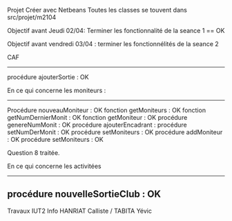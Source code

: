 Projet Créer avec Netbeans
Toutes les classes se touvent dans src/projet/m2104

Objectif avant Jeudi 02/04:
Terminer les fonctionnalité de la seance 1 == OK 

Objectif avant vendredi 03/04 :
terminer les fonctionnélités de la seance 2 

CAF
_______________________________
procédure ajouterSortie : OK 


En ce qui concerne les moniteurs : 
_______________________________
Procédure nouveauMoniteur : OK
fonction getMoniteurs : OK
fonction getNumDernierMonit : OK 
fonction getMoniteur : OK
procédure genereNumMonit : OK
procédure ajouterEncadrant : 
procédure setNumDerMonit : OK
procédure setMoniteurs : OK 
procédure addMoniteur : OK
procédure setMoniteurs : OK 

Question 8 traitée. 

En ce qui concerne les activitées 
_______________________________
procédure nouvelleSortieClub : OK
---------------
Travaux IUT2 Info
HANRIAT Calliste / TABITA Yévic
